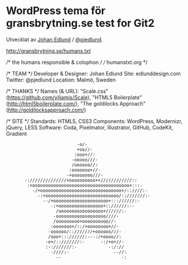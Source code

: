 # WordPress tema för gransbrytning.se test for Git2

Utvecklat av [Johan Edlund](http://edlunddesign.com/) / [@pjedlund](http://twitter.com/pjedlund/).

http://gransbrytning.se/humans.txt

/* the humans responsible & colophon */
/* humanstxt.org */

/* TEAM */
  Developer & Designer: Johan Edlund
  Site: edlunddesign.com
  Twitter: @pjedlund
  Location: Malmö, Sweden

/* THANKS */
  Names (& URL): "Scale.css" (https://github.com/viljamis/Scale), "HTML5 Boilerplate" (http://html5boilerplate.com/), "The goldilocks Approach" (http://goldilocksapproach.com/)

/* SITE */
  Standards: HTML5, CSS3
  Components: WordPress, Modernizr, jQuery, LESS
  Software: Coda, Pixelmator, Illustrator, GitHub, CodeKit, Gradient



                               -o/-                       
                               +oo//-                     
                              :ooo+//:                    
                             -ooooo///-                   
                             /oooooo//:                   
                            :ooooooo+//-                  
                           -+oooooooo///-                 
           -://////////////+oooooooooo++////////////::    
            :+ooooooooooooooooooooooooooooooooooooo+:::-  
              -/+ooooooooooooooooooooooooooooooo+/::////:-
                -:+oooooooooooooooooooooooooooo/::///////:-
                  --/+ooooooooooooooooooooo+::://////:-   
                     -:+ooooooooooooooooo+:://////:--     
                       /ooooooooooooooooo+//////:-        
                      -ooooooooooooooooooo////-           
                      /ooooooooo+oooooooooo//:            
                     :ooooooo+/::/+oooooooo+//-           
                    -oooooo/::///////+oooooo///-          
                    /ooo+::://////:---:/+oooo//:          
                   -o+/::///////:-      -:/+o+//-         
                   :-:///////:-            -:/://         
                     -////:-                 --//:        
                       --                       -:        
